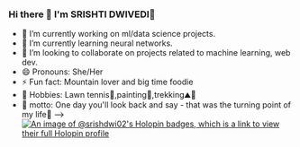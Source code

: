 ### Hi there 👋 I'm SRISHTI DWIVEDI🦋


- 🔭 I’m currently working on ml/data science projects.
- 🌱 I’m currently learning neural networks.
- 👯 I’m looking to collaborate on projects related to machine learning, web dev.
- 😄 Pronouns: She/Her
- ⚡ Fun fact: Mountain lover and big time foodie
- 💟 Hobbies: Lawn tennis🎾,painting🎨,trekking⛰️👟
- 🦄 motto: One day you'll look back and say - that was the turning point of my life💙
-->
[![An image of @srishdwi02's Holopin badges, which is a link to view their full Holopin profile](https://holopin.me/srishdwi02)](https://holopin.io/@srishdwi02)
